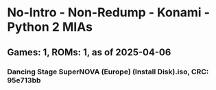 # No-Intro - Non-Redump - Konami - Python 2 MIAs
## Games: 1, ROMs: 1, as of 2025-04-06

### Dancing Stage SuperNOVA (Europe) (Install Disk).iso, CRC: 95e713bb
